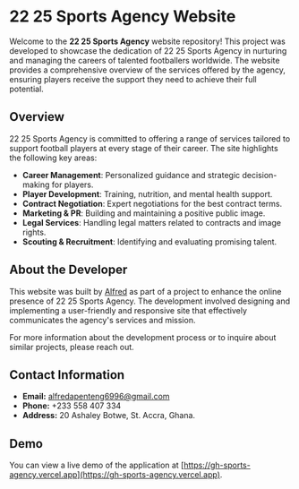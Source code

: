 # 22 25 Sports Agency Website

Welcome to the **22 25 Sports Agency** website repository! This project was developed to showcase the dedication of 22 25 Sports Agency in nurturing and managing the careers of talented footballers worldwide. The website provides a comprehensive overview of the services offered by the agency, ensuring players receive the support they need to achieve their full potential.

## Overview

22 25 Sports Agency is committed to offering a range of services tailored to support football players at every stage of their career. The site highlights the following key areas:

- **Career Management**: Personalized guidance and strategic decision-making for players.
- **Player Development**: Training, nutrition, and mental health support.
- **Contract Negotiation**: Expert negotiations for the best contract terms.
- **Marketing & PR**: Building and maintaining a positive public image.
- **Legal Services**: Handling legal matters related to contracts and image rights.
- **Scouting & Recruitment**: Identifying and evaluating promising talent.

## About the Developer

This website was built by [Alfred](https://alfredasante.vercel.app) as part of a project to enhance the online presence of 22 25 Sports Agency. The development involved designing and implementing a user-friendly and responsive site that effectively communicates the agency's services and mission.

For more information about the development process or to inquire about similar projects, please reach out.

## Contact Information

- **Email:** alfredapenteng6996@gmail.com
- **Phone:** +233 558 407 334
- **Address:** 20 Ashaley Botwe, St. Accra, Ghana.

## Demo

You can view a live demo of the application at [https://gh-sports-agency.vercel.app](https://gh-sports-agency.vercel.app).
